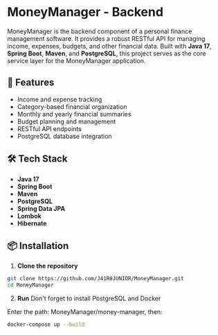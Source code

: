 # MoneyManager - Backend

MoneyManager is the backend component of a personal finance management software. It provides a robust RESTful API for managing income, expenses, budgets, and other financial data. Built with **Java 17**, **Spring Boot**, **Maven**, and **PostgreSQL**, this project serves as the core service layer for the MoneyManager application.

## 🚀 Features

- Income and expense tracking
- Category-based financial organization
- Monthly and yearly financial summaries
- Budget planning and management
- RESTful API endpoints
- PostgreSQL database integration

## 🛠 Tech Stack

- **Java 17**
- **Spring Boot**
- **Maven**
- **PostgreSQL**
- **Spring Data JPA**
- **Lombok**
- **Hibernate**

## 📦 Installation

1. **Clone the repository**

```bash
git clone https://github.com/J41R0JUNIOR/MoneyManager.git
cd MoneyManager
  ```

2. **Run**
Don't forget to install PostgreSQL and Docker

Enter the path: MoneyManager/money-manager, then:
```bash
docker-compose up --build
```


